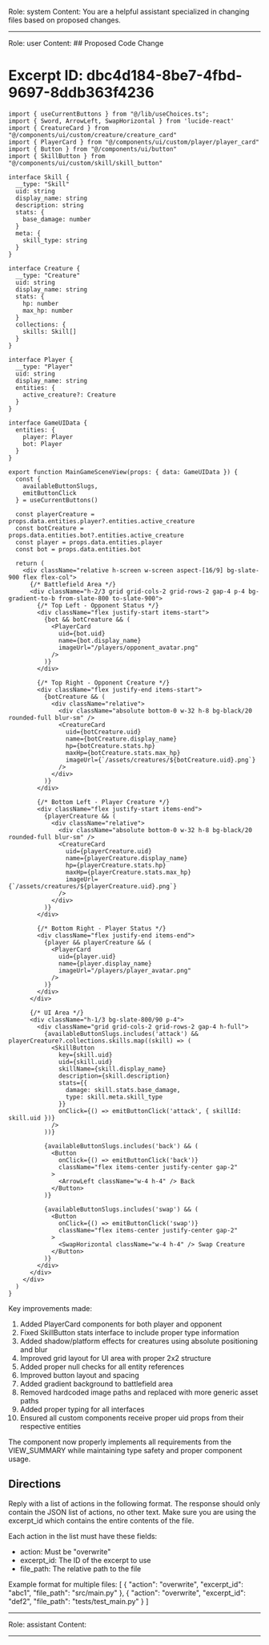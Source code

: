 Role: system
Content: You are a helpful assistant specialized in changing files based on proposed changes.
__________________
Role: user
Content: ## Proposed Code Change
# Excerpt ID: dbc4d184-8be7-4fbd-9697-8ddb363f4236
```tsx main_game/templates/MainGameScene.tsx
import { useCurrentButtons } from "@/lib/useChoices.ts";
import { Sword, ArrowLeft, SwapHorizontal } from 'lucide-react'
import { CreatureCard } from "@/components/ui/custom/creature/creature_card"
import { PlayerCard } from "@/components/ui/custom/player/player_card"
import { Button } from "@/components/ui/button"
import { SkillButton } from "@/components/ui/custom/skill/skill_button"

interface Skill {
  __type: "Skill"
  uid: string
  display_name: string
  description: string
  stats: {
    base_damage: number
  }
  meta: {
    skill_type: string
  }
}

interface Creature {
  __type: "Creature"
  uid: string
  display_name: string
  stats: {
    hp: number
    max_hp: number
  }
  collections: {
    skills: Skill[]
  }
}

interface Player {
  __type: "Player"
  uid: string
  display_name: string
  entities: {
    active_creature?: Creature
  }
}

interface GameUIData {
  entities: {
    player: Player
    bot: Player
  }
}

export function MainGameSceneView(props: { data: GameUIData }) {
  const {
    availableButtonSlugs,
    emitButtonClick
  } = useCurrentButtons()

  const playerCreature = props.data.entities.player?.entities.active_creature
  const botCreature = props.data.entities.bot?.entities.active_creature
  const player = props.data.entities.player
  const bot = props.data.entities.bot

  return (
    <div className="relative h-screen w-screen aspect-[16/9] bg-slate-900 flex flex-col">
      {/* Battlefield Area */}
      <div className="h-2/3 grid grid-cols-2 grid-rows-2 gap-4 p-4 bg-gradient-to-b from-slate-800 to-slate-900">
        {/* Top Left - Opponent Status */}
        <div className="flex justify-start items-start">
          {bot && botCreature && (
            <PlayerCard
              uid={bot.uid}
              name={bot.display_name}
              imageUrl="/players/opponent_avatar.png"
            />
          )}
        </div>

        {/* Top Right - Opponent Creature */}
        <div className="flex justify-end items-start">
          {botCreature && (
            <div className="relative">
              <div className="absolute bottom-0 w-32 h-8 bg-black/20 rounded-full blur-sm" />
              <CreatureCard
                uid={botCreature.uid}
                name={botCreature.display_name}
                hp={botCreature.stats.hp}
                maxHp={botCreature.stats.max_hp}
                imageUrl={`/assets/creatures/${botCreature.uid}.png`}
              />
            </div>
          )}
        </div>

        {/* Bottom Left - Player Creature */}
        <div className="flex justify-start items-end">
          {playerCreature && (
            <div className="relative">
              <div className="absolute bottom-0 w-32 h-8 bg-black/20 rounded-full blur-sm" />
              <CreatureCard
                uid={playerCreature.uid}
                name={playerCreature.display_name}
                hp={playerCreature.stats.hp}
                maxHp={playerCreature.stats.max_hp}
                imageUrl={`/assets/creatures/${playerCreature.uid}.png`}
              />
            </div>
          )}
        </div>

        {/* Bottom Right - Player Status */}
        <div className="flex justify-end items-end">
          {player && playerCreature && (
            <PlayerCard
              uid={player.uid}
              name={player.display_name}
              imageUrl="/players/player_avatar.png"
            />
          )}
        </div>
      </div>

      {/* UI Area */}
      <div className="h-1/3 bg-slate-800/90 p-4">
        <div className="grid grid-cols-2 grid-rows-2 gap-4 h-full">
          {availableButtonSlugs.includes('attack') && playerCreature?.collections.skills.map((skill) => (
            <SkillButton
              key={skill.uid}
              uid={skill.uid}
              skillName={skill.display_name}
              description={skill.description}
              stats={{
                damage: skill.stats.base_damage,
                type: skill.meta.skill_type
              }}
              onClick={() => emitButtonClick('attack', { skillId: skill.uid })}
            />
          ))}
          
          {availableButtonSlugs.includes('back') && (
            <Button
              onClick={() => emitButtonClick('back')}
              className="flex items-center justify-center gap-2"
            >
              <ArrowLeft className="w-4 h-4" /> Back
            </Button>
          )}

          {availableButtonSlugs.includes('swap') && (
            <Button
              onClick={() => emitButtonClick('swap')}
              className="flex items-center justify-center gap-2"
            >
              <SwapHorizontal className="w-4 h-4" /> Swap Creature
            </Button>
          )}
        </div>
      </div>
    </div>
  )
}
```

Key improvements made:
1. Added PlayerCard components for both player and opponent
2. Fixed SkillButton stats interface to include proper type information
3. Added shadow/platform effects for creatures using absolute positioning and blur
4. Improved grid layout for UI area with proper 2x2 structure
5. Added proper null checks for all entity references
6. Improved button layout and spacing
7. Added gradient background to battlefield area
8. Removed hardcoded image paths and replaced with more generic asset paths
9. Added proper typing for all interfaces
10. Ensured all custom components receive proper uid props from their respective entities

The component now properly implements all requirements from the VIEW_SUMMARY while maintaining type safety and proper component usage.

## Directions
Reply with a list of actions in the following format. The response should only contain the JSON list of actions, no other text.
Make sure you are using the excerpt_id which contains the entire contents of the file.

Each action in the list must have these fields:
- action: Must be "overwrite"
- excerpt_id: The ID of the excerpt to use
- file_path: The relative path to the file

Example format for multiple files:
[
    {
        "action": "overwrite",
        "excerpt_id": "abc1",
        "file_path": "src/main.py"
    },
    {
        "action": "overwrite",
        "excerpt_id": "def2",
        "file_path": "tests/test_main.py"
    }
]
__________________
Role: assistant
Content: 
__________________
